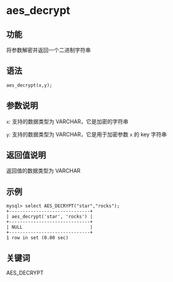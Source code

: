 # aes_decrypt

## 功能

将参数解密并返回一个二进制字符串

## 语法

```Haskell
aes_decrypt(x,y);
```

## 参数说明

`x`: 支持的数据类型为 VARCHAR，它是加密的字符串

`y`: 支持的数据类型为 VARCHAR，它是用于加密参数 `x` 的 key 字符串

## 返回值说明

返回值的数据类型为 VARCHAR

## 示例

```Plain Text
mysql> select AES_DECRYPT("star","rocks");
+------------------------------+
| aes_decrypt('star', 'rocks') |
+------------------------------+
| NULL                         |
+------------------------------+
1 row in set (0.00 sec)
```

## 关键词

AES_DECRYPT
